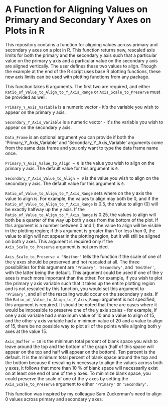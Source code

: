 
# A Function for Aligning Values on Primary and Secondary Y Axes on Plots in R

This repository contains a function for aligning values across primary and secondary y axes on a plot in R. This function returns new, rescaled axis limits for both the primary and the secondary y axis such that a particular value on the primary y axis and a particular value on the secondary y axis are aligned vertically. The user defines these two values to align. Though the example at the end of the R script uses base R plotting functions, these new axis limits can be used with plotting functions from any package.

This function takes 6 arguments. The first two are required, and either `Ratio_of_Value_to_Align_to_Y_Axis_Range` or `Axis_Scale_to_Preserve` must be provided as well.

`Primary_Y_Axis_Variable` is a numeric vector - it's the variable you wish to appear on the primary y axis.

`Secondary_Y_Axis_Variable` is a numeric vector - it's the variable you wish to appear on the secondary y axis.

`Data_Frame` is an optional argument you can provide if both the 'Primary_Y_Axis_Variable' and 'Secondary_Y_Axis_Variable' arguments come from the same data frame and you only want to type the data frame name once.

`Primary_Y_Axis_Value_to_Align = 0` is the value you wish to align on the primary y axis. The default value for this argument is `0`.

`Secondary_Y_Axis_Value_to_Align = 0` is the value you wish to align on the secondary y axis. The default value for this argument is `0`.

`Ratio_of_Value_to_Align_to_Y_Axis_Range` sets where on the y axis the value to align is. For example, the values to align may both be 0, and if the `Ratio_of_Value_to_Align_to_Y_Axis_Range` is 0.5, the value to align (0) will be exactly halfway up the y axis. If the `Ratio_of_Value_to_Align_to_Y_Axis_Range` is 0.25, the values to align will both be a quarter of the way up both y axes from the bottom of the plot. If this argument is a number between 0 and 1, the value to align will be visible in the plotting region; if this argument is greater than 1 or less than 0, the value to align will not appear in the plotting region, but it will still be aligned on both y axes. This argument is required only if the `Axis_Scale_to_Preserve` argument is not provided.

`Axis_Scale_to_Preserve = "Neither"` tells the function if the scale of one of the y axes should be preserved and not rescaled at all. The three possibilities for this argument are `'Primary'`, `'Secondary'`, and `'Neither'`, with the latter being the default. This argument could be used if one of the y axes is much more important than the other. For example, if you wish to plot the primary y axis variable such that it takes up the entire plotting region and is not rescaled by this function, you would set this argument to `'Primary'`, and all of the rescaling would occur on the secondary y axis. If the `Ratio_of_Value_to_Align_to_Y_Axis_Range` argument is not specified, this argument is required. It should be noted that there are cases where it would be impossible to preserve one of the y axis scales - for example, if one y axis variable had a maximum value of 10 and a value to align of 15, and the other y axis variable had a minimum value of 20 and a value to align of 15, there be no possible way to plot all of the points while aligning both y axes at the value 15.

`Axis_Buffer = 10` is the minimum total percent of blank space you wish to leave around the top and the bottom of the graph (half of this space will appear on the top and half will appear on the bottom). Ten percent is the default. It is the minimum total percent of blank space around the top and the bottom because if rescaling is necessary to align the values across both y axes, it follows that more than 10 % of blank space will necessarily exist on at least one end of one of the y axes. To minimize blank space, you could preserve the scale of one of the y axes by setting the `Axis_Scale_to_Preserve` argument to either `'Primary'` or `'Secondary'`.

This function was inspired by my colleague Sam Zuckerman's need to align 0 values across primary and secondary y axes.
